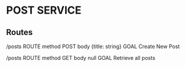 # POST SERVICE

## Routes

/posts ROUTE
method POST
body {title: string}
GOAL Create New Post

/posts ROUTE
method GET
body null
GOAL Retrieve all posts

